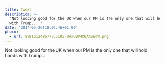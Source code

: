 ```yaml
---
title: Tweet
description: >-
  "Not looking good for the UK when our PM is the only one that will hold hands
  with Trump... "
date: '2017-05-26T18:05:46+01:00'
photo:
  - url: 868161249577775105-DAxUBV4XUAAoWdW.png
---
```

Not looking good for the UK when our PM is the only one that will hold hands with Trump... 
